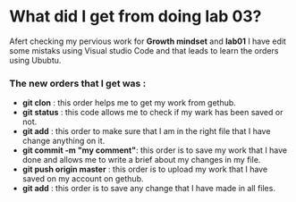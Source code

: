 # What did I get from doing lab 03?
Afert checking my pervious work for **Growth mindset** and **lab01** I have edit some mistaks using Visual studio Code and that leads to learn the orders using Ububtu.
### The new orders that I get was :
* **git clon** : this order helps me to get my work from gethub.
* **git status** : this code allows me to check if my wark has been saved or not.
* **git add** : this order to make sure that I am in the right file that I have change anything on it.
* **git commit -m "my comment"**: this order is to save my work that I have done and allows me to write a brief about my changes in my file.
* **git push origin master** : this order is to upload my work that I have saved on my account on gethub.
* **git add** : this order is to save any change that I have made in all files.